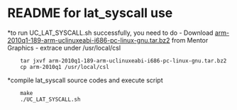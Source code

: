 README for lat_syscall use
=============
*to run UC_LAT_SYSCALL.sh successfully, you need to do
	- Download [arm-2010q1-189-arm-uclinuxeabi-i686-pc-linux-gnu.tar.bz2](https://sourcery.mentor.com/public/gnu_toolchain/arm-uclinuxeabi/arm-2010q1-189-arm-uclinuxeabi-i686-pc-linux-gnu.tar.bz2) from Mentor Graphics
	- extrace under /usr/local/csl
```
    tar jxvf arm-2010q1-189-arm-uclinuxeabi-i686-pc-linux-gnu.tar.bz2
	cp arm-2010q1 /usr/local/csl
```

*compile lat_syscall source codes and execute script
```
    make
	./UC_LAT_SYSCALL.sh
```

